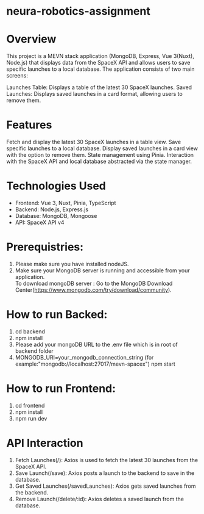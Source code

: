 # neura-robotics-assignment
# Overview
This project is a MEVN stack application (MongoDB, Express, Vue 3(Nuxt), Node.js) that displays data from the SpaceX API and allows users to save specific launches to a local database. The application consists of two main screens:

Launches Table: Displays a table of the latest 30 SpaceX launches.
Saved Launches: Displays saved launches in a card format, allowing users to remove them.

# Features
Fetch and display the latest 30 SpaceX launches in a table view.
Save specific launches to a local database.
Display saved launches in a card view with the option to remove them.
State management using Pinia.
Interaction with the SpaceX API and local database abstracted via the state manager.

# Technologies Used
* Frontend: Vue 3, Nuxt, Pinia, TypeScript
* Backend: Node.js, Express.js
* Database: MongoDB, Mongoose
* API: SpaceX API v4


# Prerequistries:
  1. Please make sure you have installed nodeJS.
  2. Make sure your MongoDB server is running and accessible from your application.<br/>
     To download mongoDB server : Go to the MongoDB Download Center(https://www.mongodb.com/try/download/community).
     
# How to run Backed:
1. cd backend
2. npm install
3. Please add your mongoDB URL to the .env file which is in root  of backend folder
4. MONGODB_URI=your_mongodb_connection_string (for example:"mongodb://localhost:27017/mevn-spacex")
npm start

# How to run Frontend:
1. cd frontend
2. npm install
3. npm run dev

# API Interaction
1. Fetch Launches(/): Axios is used to fetch the latest 30 launches from the SpaceX API.
2. Save Launch(/save): Axios posts a launch to the backend to save in the database.
3. Get Saved Launches(/savedLaunches): Axios gets saved launches from the backend.
4. Remove Launch(/delete/:id): Axios deletes a saved launch from the database.
